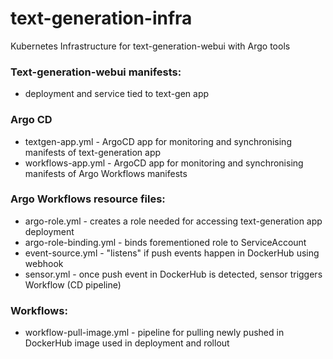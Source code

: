 # text-generation-infra
Kubernetes Infrastructure for text-generation-webui with Argo tools

### Text-generation-webui manifests:
- deployment and service tied to text-gen app

### Argo CD
- textgen-app.yml - ArgoCD app for monitoring and synchronising manifests of text-generation app
- workflows-app.yml - ArgoCD app for monitoring and synchronising manifests of Argo Workflows manifests

### Argo Workflows resource files:
- argo-role.yml - creates a role needed for accessing text-generation app deployment
- argo-role-binding.yml - binds forementioned role to ServiceAccount
- event-source.yml - "listens" if push events happen in DockerHub using webhook
- sensor.yml - once push event in DockerHub is detected, sensor triggers Workflow (CD pipeline)

### Workflows:
- workflow-pull-image.yml - pipeline for pulling newly pushed in DockerHub image used in deployment and rollout
